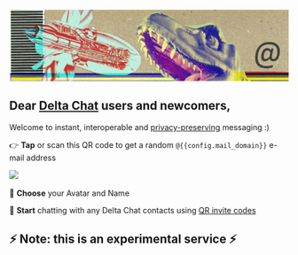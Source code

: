
<img width="800px" src="collage-top.png"/>

## Dear [Delta Chat](https://get.delta.chat) users and newcomers, 

Welcome to instant, interoperable and [privacy-preserving](privacy.html) messaging :) 

👉 **Tap** or scan this QR code to get a random `@{{config.mail_domain}}` e-mail address

<a href="DCACCOUNT:https://{{ config.mail_domain }}/cgi-bin/newemail.py">
    <img width=300 style="float: none;" src="qr-chatmail-invite-{{config.mail_domain}}.png" /></a>

🐣 **Choose** your Avatar and Name

💬 **Start** chatting with any Delta Chat contacts using [QR invite codes](https://delta.chat/en/help#howtoe2ee)


## ⚡ Note: this is an experimental service ⚡

